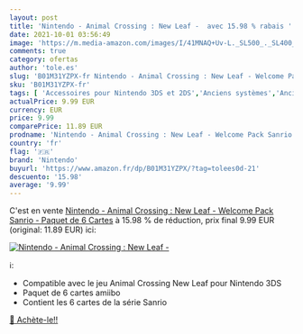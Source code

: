 ```yaml
---
layout: post
title: 'Nintendo - Animal Crossing : New Leaf -  avec 15.98 % rabais '
date: 2021-10-01 03:56:49
image: 'https://m.media-amazon.com/images/I/41MNAQ+Uv-L._SL500_._SL400_.jpg'
comments: true
category: ofertas
author: 'tole.es'
slug: 'B01M31YZPX-fr Nintendo - Animal Crossing : New Leaf - Welcome Pack...'
sku: 'B01M31YZPX-fr'
tags: [ 'Accessoires pour Nintendo 3DS et 2DS','Anciens systèmes','Anciens systèmes Nintendo','Jeux vidéo','Kits accessoires pour Nintendo 3DS et 2DS','Nintendo 3DS et 2DS:  Consoles, jeux et accessoires','nintendo', ]
actualPrice: 9.99 EUR
currency: EUR
price: 9.99
comparePrice: 11.89 EUR
prodname: 'Nintendo - Animal Crossing : New Leaf - Welcome Pack Sanrio - Paquet de 6 Cartes'
country: 'fr'
flag: '🇫🇷'
brand: 'Nintendo'
buyurl: 'https://www.amazon.fr/dp/B01M31YZPX/?tag=tolees0d-21'
descuento: '15.98'
average: '9.99'
---
```


C'est en vente [Nintendo - Animal Crossing : New Leaf - Welcome Pack Sanrio - Paquet de 6 Cartes](https://www.amazon.fr/dp/B01M31YZPX/?tag=tolees0d-21)  à  15.98 % de réduction, prix final  9.99 EUR (original: 11.89 EUR) ici:

[![Nintendo - Animal Crossing : New Leaf - ](https://m.media-amazon.com/images/I/41MNAQ+Uv-L._SL500_._SL400_.jpg)](https://www.amazon.fr/dp/B01M31YZPX/?tag=tolees0d-21)

ℹ️:

- Compatible avec le jeu Animal Crossing New Leaf pour Nintendo 3DS
- Paquet de 6 cartes amiibo
- Contient les 6 cartes de la série Sanrio

[🛒 Achète-le!!](https://www.amazon.fr/dp/B01M31YZPX/?tag=tolees0d-21)

